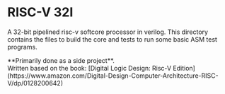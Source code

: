 # RISC-V 32I
A 32-bit pipelined risc-v softcore processor in verilog. This directory contains the files to build the core and tests to run some basic ASM test programs.

<div>**Primarily done as a side project**.</div>
Written based on the book:
[Digital Logic Design: Risc-V Edition](https://www.amazon.com/Digital-Design-Computer-Architecture-RISC-V/dp/0128200642)

